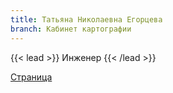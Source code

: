 ```yaml
---
title: Татьяна Николаевна Егорцева
branch: Кабинет картографии
---
```


{{< lead >}} Инженер {{< /lead >}}



[Страница](http://geogr.msu.ru/cafedra/karta/personal/egortseva.php)
